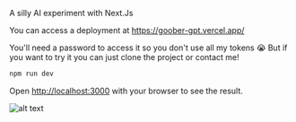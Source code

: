 A silly AI experiment with Next.Js

You can access a deployment at https://goober-gpt.vercel.app/

You'll need a password to access it so you don't use all my tokens 😭
But if you want to try it you can just clone the project or contact me!

```bash
npm run dev
```
Open [http://localhost:3000](http://localhost:3000) with your browser to see the result.

![alt text](https://i.imgur.com/LQ0aEVk.png)
